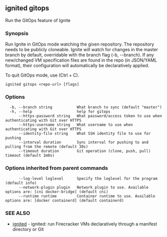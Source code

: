 ## ignited gitops

Run the GitOps feature of Ignite

### Synopsis


Run Ignite in GitOps mode watching the given repository. The repository needs
to be publicly cloneable. Ignite will watch for changes in the master branch
by default, overridable with the branch flag (-b, --branch). If any new/changed
VM specification files are found in the repo (in JSON/YAML format), their
configuration will automatically be declaratively applied.

To quit GitOps mode, use (Ctrl + C).


```
ignited gitops <repo-url> [flags]
```

### Options

```
  -b, --branch string           What branch to sync (default "master")
  -h, --help                    help for gitops
      --https-password string   What password/access token to use when authenticating with Git over HTTPS
      --https-username string   What username to use when authenticating with Git over HTTPS
      --identity-file string    What SSH identity file to use for pushing
      --interval duration       Sync interval for pushing to and pulling from the remote (default 30s)
      --timeout duration        Git operation (clone, push, pull) timeout (default 1m0s)
```

### Options inherited from parent commands

```
      --log-level loglevel      Specify the loglevel for the program (default info)
      --network-plugin plugin   Network plugin to use. Available options are: [cni docker-bridge] (default cni)
      --runtime runtime         Container runtime to use. Available options are: [docker containerd] (default containerd)
```

### SEE ALSO

* [ignited](ignited.md)	 - ignited: run Firecracker VMs declaratively through a manifest directory or Git

